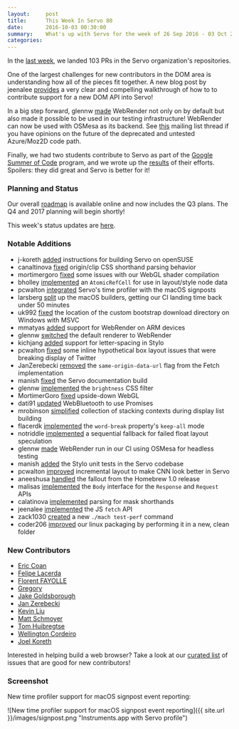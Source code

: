 ```yaml
---
layout:     post
title:      This Week In Servo 80
date:       2016-10-03 00:30:00
summary:    What's up with Servo for the week of 26 Sep 2016 - 03 Oct 2016
categories:
---
```


In the [last week](https://github.com/pulls?page=1&q=is%3Apr+is%3Amerged+closed%3A2016-09-26..2016-10-03+user%3Aservo), we landed 103 PRs in the Servo organization's repositories.

One of the largest challenges for new contributors in the DOM area is understanding how all of the pieces fit together. A new blog post by jeenalee [provides](http://jeenalee.com/2016/10/03/implementing-doge-for-servo.html) a very clear and compelling walkthrough of how to to contribute support for a new DOM API into Servo!

In a big step forward, glennw [made](https://github.com/servo/servo/pull/13382) WebRender not only on by default but also made it possible to be used in our testing infrastructure! WebRender can now be used with OSMesa as its backend. See [this](https://groups.google.com/forum/#!topic/mozilla.dev.servo/nUM_vaU0BK8) mailing list thread if you have opinions on the future of the deprecated and untested Azure/Moz2D code path.

Finally, we had two students contribute to Servo as part of the [Google Summer of Code](https://developers.google.com/open-source/gsoc/) program, and we wrote up the [results](https://blog.servo.org/2016/09/28/gsoc-summary/) of their efforts. Spoilers: they did great and Servo is better for it!

### Planning and Status

Our overall [roadmap](https://github.com/servo/servo/wiki/Roadmap) is available online and now includes the Q3 plans. The Q4 and 2017 planning will begin shortly!

This week's status updates are [here](http://statusupdates.dev.mozaws.net/project/servo).

### Notable Additions

 - j-koreth [added](https://github.com/servo/servo/pull/13545) instructions for building Servo on openSUSE 
 - canaltinova [fixed](https://github.com/servo/servo/pull/13541) origin/clip CSS shorthand parsing behavior
 - mortimergoro [fixed](https://github.com/servo/angle/pull/16) some issues with our WebGL shader compilation
 - bholley [implemented](https://github.com/servo/servo/pull/13520) an `AtomicRefCell` for use in layout/style node data
 - pcwalton [integrated](https://github.com/servo/servo/pull/13519) Servo's time profiler with the macOS signposts
 - larsberg [split](https://github.com/servo/saltfs/pull/497) up the macOS builders, getting our CI landing time back under 50 minutes
 - uk992 [fixed](https://github.com/servo/servo/pull/13486) the location of the custom bootstrap download directory on Windows with MSVC
 - mmatyas [added](https://github.com/servo/servo/pull/13478) support for WebRender on ARM devices
 - glennw [switched](https://github.com/servo/servo/pull/13474) the default renderer to WebRender
 - kichjang [added](https://github.com/servo/servo/pull/13473) support for letter-spacing in Stylo
 - pcwalton [fixed](https://github.com/servo/servo/pull/13470) some inline hypothetical box layout issues that were breaking display of Twitter
 - JanZerebecki [removed](https://github.com/servo/servo/pull/13467) the `same-origin-data-url` flag from the Fetch implementation
 - manish [fixed](https://github.com/servo/servo/pull/13448) the Servo documentation build
 - glennw [implemented](https://github.com/servo/webrender/pull/422) the `brightness` CSS filter
 - MortimerGoro [fixed](https://github.com/servo/webrender/pull/420) upside-down WebGL
 - dati91 [updated](https://github.com/servo/servo/pull/13428) WebBluetooth to use Promises
 - mrobinson [simplified](https://github.com/servo/servo/pull/13417) collection of stacking contexts during display list building
 - flacerdk [implemented](https://github.com/servo/servo/pull/13414) the `word-break` property's `keep-all` mode
 - notriddle [implemented](https://github.com/servo/servo/pull/13401) a sequential fallback for failed float layout speculation
 - glennw [made](https://github.com/servo/servo/pull/13382) WebRender run in our CI using OSMesa for headless testing
 - manish [added](https://github.com/servo/saltfs/pull/481) the Stylo unit tests in the Servo codebase
 - pcwalton [improved](https://github.com/servo/servo/pull/13346) incremental layout to make CNN look better in Servo
 - aneeshusa [handled](https://github.com/servo/saltfs/pull/483) the fallout from the Homebrew 1.0 release
 - malisas [implemented](https://github.com/servo/servo/pull/13345) the `Body` interface for the `Response` and `Request` APIs
 - calatinova [implemented](https://github.com/servo/servo/pull/13336) parsing for mask shorthands
 - jeenalee [implemented](https://github.com/servo/servo/pull/13323) the JS `fetch` API
 - zack1030 [created](https://github.com/servo/servo/pull/13091) a new `./mach test-perf` command
 - coder206 [improved](https://github.com/servo/servo/pull/12850) our linux packaging by performing it in a new, clean folder

### New Contributors

 - [Eric Coan](https://github.com/SecurityInsanity)
 - [Felipe Lacerda](https://github.com/flacerdk)
 - [Florent FAYOLLE](https://github.com/fflorent)
 - [Gregory](https://github.com/gterzian)
 - [Jake Goldsborough](https://github.com/rjgoldsborough)
 - [Jan Zerebecki](https://github.com/JanZerebecki)
 - [Kevin Liu](https://github.com/nivekuil)
 - [Matt Schmoyer](https://github.com/mschmo)
 - [Tom Huibregtse](https://github.com/thuibr)
 - [Wellington Cordeiro](https://github.com/wldcordeiro)
 - [Joel Koreth](https://github.com/j-koreth)

Interested in helping build a web browser? Take a look at our [curated list](https://starters.servo.org/) of issues that are good for new contributors!

### Screenshot

New time profiler support for macOS signpost event reporting:

![New time profiler support for macOS signpost event reporting]({{ site.url }}/images/signpost.png "Instruments.app with Servo profile")
